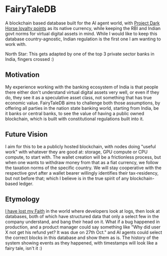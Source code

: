 # FairyTaleDB

A blockchain based database built for the AI agent world, with [Project Dark Horse loyalty points](https://docs.google.com/spreadsheets/d/15QVPOq2H7ttWvvoPEMGkZZbLPgxBSjMhmrr39xWVwLY) as its native currency, while keeping the RBI and Indian govt norms for virtual digital assets in mind. While I would like to keep this database country-agnostic, Indian regulation is the first one I am wanting to work with.

North Star: This gets adapted by one of the top 3 private sector banks in India, fingers crossed :)

## Motivation

My experience working with the banking ecosystem of India is that people there either don't understand virtual digital assets very well, or even if they do, they see it as a speculative asset class, not something that has true economic value. FairyTaleDB aims to challenge both those assumptions, by offering all parties in the nation state banking world, starting from India, be it banks or central banks, to see the value of having a public owned blockchain, which is built with constitutional regulations built into it.

## Future Vision

I aim for this to be a publicly hosted blockchain, with nodes doing "useful work" with whatever they are good at: storage, GPU compute or CPU compute, to start with. The wallet creation will be a frictionless process, but when one wants to withdraw money from that as a fiat currency, we follow the taxation norms of the specific country. We will stay cooperative with the respective govt after a wallet bearer willingly identifies their tax-residency, but not before that; which I believe is in the true spirit of any blockchain-based ledger.

## Etymology

[I have lost my Faith](https://open.spotify.com/track/3orEOtd8CPL8GFlpRpKuoE?si=52bd5043adf442d5) in the world where developers look at logs, then look at databases, both of which have structured data that only a select few in the company understand, and bang their head on it. What if a bug happened in production, and a product manager could say something like "Why did user X not get his refund yet? It was due on 27th Oct." and AI agents could select the correct blocks in this database and show them as is. The history of the system showing events as they happened, with timestamps will look like a fairy tale, isn't it :)
